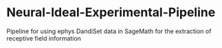 # Neural-Ideal-Experimental-Pipeline
Pipeline for using ephys DandiSet data in SageMath for the extraction of receptive field information
